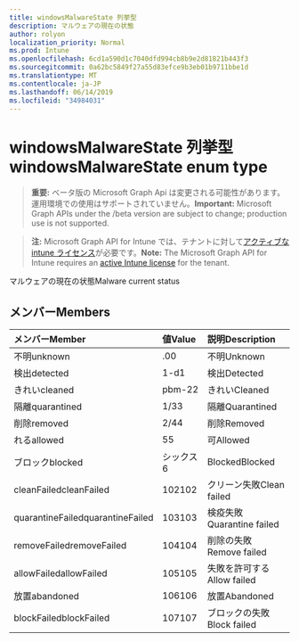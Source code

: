 ```yaml
---
title: windowsMalwareState 列挙型
description: マルウェアの現在の状態
author: rolyon
localization_priority: Normal
ms.prod: Intune
ms.openlocfilehash: 6cd1a590d1c7040dfd994cb8b9e2d81821b443f3
ms.sourcegitcommit: 0a62bc5849f27a55d83efce9b3eb01b9711bbe1d
ms.translationtype: MT
ms.contentlocale: ja-JP
ms.lasthandoff: 06/14/2019
ms.locfileid: "34984031"
---
```

# <a name="windowsmalwarestate-enum-type"></a><span data-ttu-id="abb95-103">windowsMalwareState 列挙型</span><span class="sxs-lookup"><span data-stu-id="abb95-103">windowsMalwareState enum type</span></span>

> <span data-ttu-id="abb95-104">**重要:** ベータ版の Microsoft Graph Api は変更される可能性があります。運用環境での使用はサポートされていません。</span><span class="sxs-lookup"><span data-stu-id="abb95-104">**Important:** Microsoft Graph APIs under the /beta version are subject to change; production use is not supported.</span></span>

> <span data-ttu-id="abb95-105">**注:** Microsoft Graph API for Intune では、テナントに対して[アクティブな intune ライセンス](https://go.microsoft.com/fwlink/?linkid=839381)が必要です。</span><span class="sxs-lookup"><span data-stu-id="abb95-105">**Note:** The Microsoft Graph API for Intune requires an [active Intune license](https://go.microsoft.com/fwlink/?linkid=839381) for the tenant.</span></span>

<span data-ttu-id="abb95-106">マルウェアの現在の状態</span><span class="sxs-lookup"><span data-stu-id="abb95-106">Malware current status</span></span>

## <a name="members"></a><span data-ttu-id="abb95-107">メンバー</span><span class="sxs-lookup"><span data-stu-id="abb95-107">Members</span></span>
|<span data-ttu-id="abb95-108">メンバー</span><span class="sxs-lookup"><span data-stu-id="abb95-108">Member</span></span>|<span data-ttu-id="abb95-109">値</span><span class="sxs-lookup"><span data-stu-id="abb95-109">Value</span></span>|<span data-ttu-id="abb95-110">説明</span><span class="sxs-lookup"><span data-stu-id="abb95-110">Description</span></span>|
|:---|:---|:---|
|<span data-ttu-id="abb95-111">不明</span><span class="sxs-lookup"><span data-stu-id="abb95-111">unknown</span></span>|<span data-ttu-id="abb95-112">.0</span><span class="sxs-lookup"><span data-stu-id="abb95-112">0</span></span>|<span data-ttu-id="abb95-113">不明</span><span class="sxs-lookup"><span data-stu-id="abb95-113">Unknown</span></span>|
|<span data-ttu-id="abb95-114">検出</span><span class="sxs-lookup"><span data-stu-id="abb95-114">detected</span></span>|<span data-ttu-id="abb95-115">1-d</span><span class="sxs-lookup"><span data-stu-id="abb95-115">1</span></span>|<span data-ttu-id="abb95-116">検出</span><span class="sxs-lookup"><span data-stu-id="abb95-116">Detected</span></span>|
|<span data-ttu-id="abb95-117">きれい</span><span class="sxs-lookup"><span data-stu-id="abb95-117">cleaned</span></span>|<span data-ttu-id="abb95-118">pbm-2</span><span class="sxs-lookup"><span data-stu-id="abb95-118">2</span></span>|<span data-ttu-id="abb95-119">きれい</span><span class="sxs-lookup"><span data-stu-id="abb95-119">Cleaned</span></span>|
|<span data-ttu-id="abb95-120">隔離</span><span class="sxs-lookup"><span data-stu-id="abb95-120">quarantined</span></span>|<span data-ttu-id="abb95-121">1/3</span><span class="sxs-lookup"><span data-stu-id="abb95-121">3</span></span>|<span data-ttu-id="abb95-122">隔離</span><span class="sxs-lookup"><span data-stu-id="abb95-122">Quarantined</span></span>|
|<span data-ttu-id="abb95-123">削除</span><span class="sxs-lookup"><span data-stu-id="abb95-123">removed</span></span>|<span data-ttu-id="abb95-124">2/4</span><span class="sxs-lookup"><span data-stu-id="abb95-124">4</span></span>|<span data-ttu-id="abb95-125">削除</span><span class="sxs-lookup"><span data-stu-id="abb95-125">Removed</span></span>|
|<span data-ttu-id="abb95-126">れる</span><span class="sxs-lookup"><span data-stu-id="abb95-126">allowed</span></span>|<span data-ttu-id="abb95-127">5</span><span class="sxs-lookup"><span data-stu-id="abb95-127">5</span></span>|<span data-ttu-id="abb95-128">可</span><span class="sxs-lookup"><span data-stu-id="abb95-128">Allowed</span></span>|
|<span data-ttu-id="abb95-129">ブロック</span><span class="sxs-lookup"><span data-stu-id="abb95-129">blocked</span></span>|<span data-ttu-id="abb95-130">シックス</span><span class="sxs-lookup"><span data-stu-id="abb95-130">6</span></span>|<span data-ttu-id="abb95-131">Blocked</span><span class="sxs-lookup"><span data-stu-id="abb95-131">Blocked</span></span>|
|<span data-ttu-id="abb95-132">cleanFailed</span><span class="sxs-lookup"><span data-stu-id="abb95-132">cleanFailed</span></span>|<span data-ttu-id="abb95-133">102</span><span class="sxs-lookup"><span data-stu-id="abb95-133">102</span></span>|<span data-ttu-id="abb95-134">クリーン失敗</span><span class="sxs-lookup"><span data-stu-id="abb95-134">Clean failed</span></span>|
|<span data-ttu-id="abb95-135">quarantineFailed</span><span class="sxs-lookup"><span data-stu-id="abb95-135">quarantineFailed</span></span>|<span data-ttu-id="abb95-136">103</span><span class="sxs-lookup"><span data-stu-id="abb95-136">103</span></span>|<span data-ttu-id="abb95-137">検疫失敗</span><span class="sxs-lookup"><span data-stu-id="abb95-137">Quarantine failed</span></span>|
|<span data-ttu-id="abb95-138">removeFailed</span><span class="sxs-lookup"><span data-stu-id="abb95-138">removeFailed</span></span>|<span data-ttu-id="abb95-139">104</span><span class="sxs-lookup"><span data-stu-id="abb95-139">104</span></span>|<span data-ttu-id="abb95-140">削除の失敗</span><span class="sxs-lookup"><span data-stu-id="abb95-140">Remove failed</span></span>|
|<span data-ttu-id="abb95-141">allowFailed</span><span class="sxs-lookup"><span data-stu-id="abb95-141">allowFailed</span></span>|<span data-ttu-id="abb95-142">105</span><span class="sxs-lookup"><span data-stu-id="abb95-142">105</span></span>|<span data-ttu-id="abb95-143">失敗を許可する</span><span class="sxs-lookup"><span data-stu-id="abb95-143">Allow failed</span></span>|
|<span data-ttu-id="abb95-144">放置</span><span class="sxs-lookup"><span data-stu-id="abb95-144">abandoned</span></span>|<span data-ttu-id="abb95-145">106</span><span class="sxs-lookup"><span data-stu-id="abb95-145">106</span></span>|<span data-ttu-id="abb95-146">放置</span><span class="sxs-lookup"><span data-stu-id="abb95-146">Abandoned</span></span>|
|<span data-ttu-id="abb95-147">blockFailed</span><span class="sxs-lookup"><span data-stu-id="abb95-147">blockFailed</span></span>|<span data-ttu-id="abb95-148">107</span><span class="sxs-lookup"><span data-stu-id="abb95-148">107</span></span>|<span data-ttu-id="abb95-149">ブロックの失敗</span><span class="sxs-lookup"><span data-stu-id="abb95-149">Block failed</span></span>|





